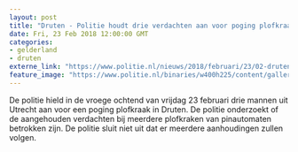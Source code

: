 ```yaml
---
layout: post
title: "Druten - Politie houdt drie verdachten aan voor poging plofkraak"
date: Fri, 23 Feb 2018 12:00:00 GMT
categories: 
- gelderland 
- druten 
externe_link: "https://www.politie.nl/nieuws/2018/februari/23/02-druten-politie-houdt-drie-verdachten-aan-voor-poging-plofkraak.html"
feature_image: "https://www.politie.nl/binaries/w400h225/content/gallery/politie/nieuws/2017/maar/05-amsterdam/plofkraak-uithoorn-.jpg"
---
```


De politie hield in de vroege ochtend van vrijdag 23 februari drie mannen uit Utrecht aan voor een poging plofkraak in Druten. De politie onderzoekt of de aangehouden verdachten bij meerdere plofkraken van pinautomaten betrokken zijn. De politie sluit niet uit dat er meerdere aanhoudingen zullen volgen.
